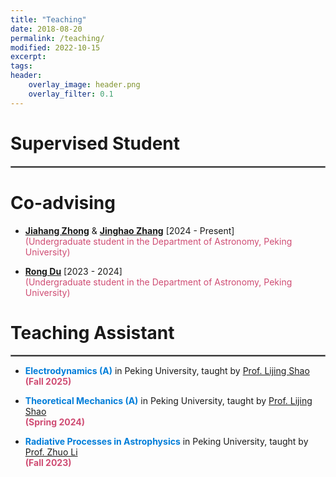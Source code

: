 ```yaml
---
title: "Teaching"
date: 2018-08-20
permalink: /teaching/
modified: 2022-10-15
excerpt:
tags:
header:
    overlay_image: header.png
    overlay_filter: 0.1 
---
```


# Supervised Student

<hr style="border:1px solid gray">

# Co-advising

* <b>[Jiahang Zhong](https://orcid.org/0009-0008-2673-1764)</b> & <b>[Jinghao Zhang](https://orcid.org/0009-0002-1101-2798)</b> [2024 - Present]
  <br><span style="color: #CF4C73;">(Undergraduate student in the Department of Astronomy, Peking University)</span>

* <b>[Rong Du](https://orcid.org/0009-0006-6543-6333)</b> [2023 - 2024]
  <br><span style="color: #CF4C73;">(Undergraduate student in the Department of Astronomy, Peking University)</span>

# Teaching Assistant

<hr style="border:1px solid gray">

* <span style="color: #007DD9; font-weight: bold;">Electrodynamics (A)</span> in Peking University, taught by [Prof. Lijing Shao](http://friendshao.github.io/about/)
  <br><font color="#CF4C73"><b>(Fall 2025)</b></font>
  
* <span style="color: #007DD9; font-weight: bold;">Theoretical Mechanics (A)</span> in Peking University, taught by [Prof. Lijing Shao](http://friendshao.github.io/about/)
  <br><font color="#CF4C73"><b>(Spring 2024)</b></font>

* <span style="color: #007DD9; font-weight: bold;">Radiative Processes in Astrophysics</span> in Peking University, taught by [<nobr>Prof. Zhuo Li</nobr>](https://faculty.pku.edu.cn/lizhuo1/zh_CN/index/7734/list/index.htm)
  <br><font color="#CF4C73"><b>(Fall 2023)</b></font>

